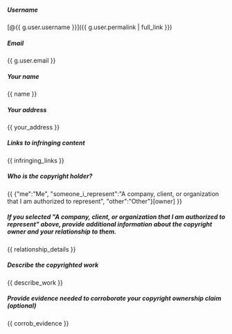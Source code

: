##### Username

[@{{ g.user.username }}]({{ g.user.permalink | full_link }})

##### Email

{{ g.user.email }}

##### Your name

{{ name }}

##### Your address

{{ your_address }}

##### Links to infringing content

{{ infringing_links }}

##### Who is the copyright holder?

{{ {"me":"Me", "someone_i_represent":"A company, client, or organization that I am authorized to represent", "other":"Other"}[owner] }}

##### If you selected "A company, client, or organization that I am authorized to represent" above, provide additional information about the copyright owner and your relationship to them.

{{ relationship_details }}

##### Describe the copyrighted work

{{ describe_work }}

##### Provide evidence needed to corroborate your copyright ownership claim (optional)

{{ corrob_evidence }}
